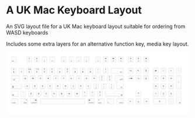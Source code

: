 # A UK Mac Keyboard Layout

An SVG layout file for a UK Mac keyboard layout suitable for ordering from WASD keyboards

Includes some extra layers for an alternative function key, media key layout.

![Preview](wasd-mac-uk-outlined.png)
